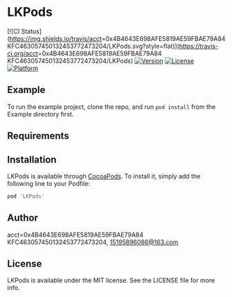 # LKPods

[![CI Status](https://img.shields.io/travis/acct<blob>=0x4B4643E698AFE5819AE59FBAE79A84  KFC463057450132453772473204/LKPods.svg?style=flat)](https://travis-ci.org/acct<blob>=0x4B4643E698AFE5819AE59FBAE79A84  KFC463057450132453772473204/LKPods)
[![Version](https://img.shields.io/cocoapods/v/LKPods.svg?style=flat)](https://cocoapods.org/pods/LKPods)
[![License](https://img.shields.io/cocoapods/l/LKPods.svg?style=flat)](https://cocoapods.org/pods/LKPods)
[![Platform](https://img.shields.io/cocoapods/p/LKPods.svg?style=flat)](https://cocoapods.org/pods/LKPods)

## Example

To run the example project, clone the repo, and run `pod install` from the Example directory first.

## Requirements

## Installation

LKPods is available through [CocoaPods](https://cocoapods.org). To install
it, simply add the following line to your Podfile:

```ruby
pod 'LKPods'
```

## Author

acct<blob>=0x4B4643E698AFE5819AE59FBAE79A84  KFC463057450132453772473204, 15195896086@163.com

## License

LKPods is available under the MIT license. See the LICENSE file for more info.
